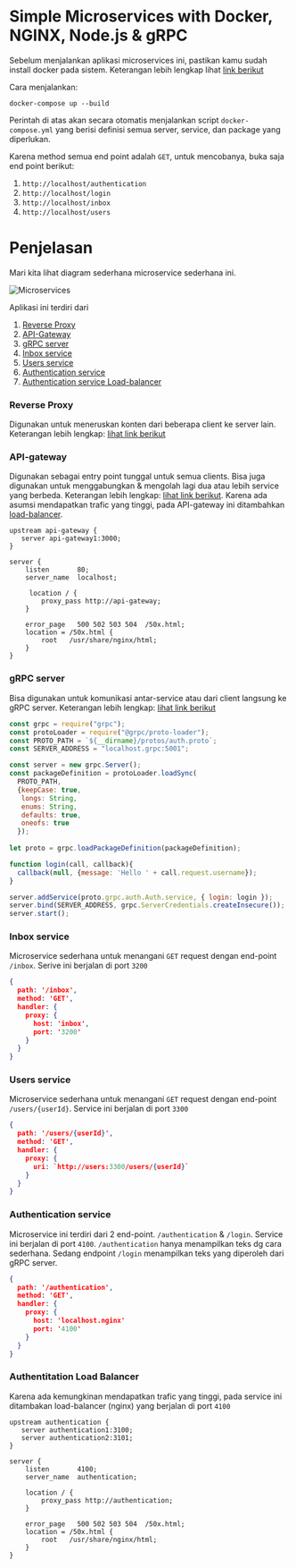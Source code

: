 # Simple Microservices with Docker, NGINX, Node.js & gRPC 

Sebelum menjalankan aplikasi microservices ini, pastikan kamu sudah install docker pada sistem. Keterangan lebih lengkap lihat [link berikut](https://docs.docker.com/install/)

Cara menjalankan:
```console
docker-compose up --build
```
Perintah di atas akan secara otomatis menjalankan script `docker-compose.yml` yang berisi definisi semua server, service, dan package yang diperlukan.

Karena method semua end point adalah `GET`, untuk mencobanya, buka saja end point berikut:
1. `http://localhost/authentication`
2. `http://localhost/login`
3. `http://localhost/inbox`
4. `http://localhost/users`

# Penjelasan

Mari kita lihat diagram sederhana microservice sederhana ini.

![Microservices](https://github.com/ynwd/simple-node-microservices/blob/master/docs/microservices.svg "Microservices")

Aplikasi ini terdiri dari 
1. [Reverse Proxy](https://github.com/ynwd/simple-node-microservices/blob/master/README.md#reverse-proxy)
2. [API-Gateway](https://github.com/ynwd/simple-node-microservices/blob/master/README.md#api-gateway)
3. [gRPC server](https://github.com/ynwd/simple-node-microservices/blob/master/README.md#grpc-server)
4. [Inbox service](https://github.com/ynwd/simple-node-microservices/blob/master/README.md#inbox-service)
5. [Users service](https://github.com/ynwd/simple-node-microservices/blob/master/README.md#users-service)
6. [Authentication service](https://github.com/ynwd/simple-node-microservices/blob/master/README.md#authentication-service)
7. [Authentication service Load-balancer](https://github.com/ynwd/simple-node-microservices/blob/master/README.md#authentitation-load-balancer)


### Reverse Proxy
Digunakan untuk meneruskan konten dari beberapa client ke server lain. Keterangan lebih lengkap: [lihat link berikut](https://www.nginx.com/resources/glossary/reverse-proxy-server/)

### API-gateway
Digunakan sebagai entry point tunggal untuk semua clients. Bisa juga digunakan untuk menggabungkan & mengolah lagi dua atau lebih service yang berbeda. Keterangan lebih lengkap: [lihat link berikut](https://microservices.io/patterns/apigateway.html). Karena ada asumsi mendapatkan trafic yang tinggi, pada API-gateway ini ditambahkan [load-balancer](https://github.com/ynwd/simple-node-microservices/blob/master/nginx/service.auth.conf). 

```apacheconf
upstream api-gateway {
   server api-gateway1:3000; 
}

server {
    listen       80;
    server_name  localhost;

     location / {
        proxy_pass http://api-gateway;
    }

    error_page   500 502 503 504  /50x.html;
    location = /50x.html {
        root   /usr/share/nginx/html;
    }
}
```

### gRPC server
Bisa digunakan untuk komunikasi antar-service atau dari client langsung ke gRPC server. Keterangan lebih lengkap: [lihat link berikut](https://itnext.io/effectively-communicate-between-microservices-de7252ba2f3c)

```javascript
const grpc = require("grpc");
const protoLoader = require("@grpc/proto-loader");
const PROTO_PATH = `${__dirname}/protos/auth.proto`;
const SERVER_ADDRESS = "localhost.grpc:5001";

const server = new grpc.Server();
const packageDefinition = protoLoader.loadSync(
  PROTO_PATH,
  {keepCase: true,
   longs: String,
   enums: String,
   defaults: true,
   oneofs: true
  });
 
let proto = grpc.loadPackageDefinition(packageDefinition);

function login(call, callback){
  callback(null, {message: 'Hello ' + call.request.username});
}

server.addService(proto.grpc.auth.Auth.service, { login: login });
server.bind(SERVER_ADDRESS, grpc.ServerCredentials.createInsecure());
server.start();
```


### Inbox service
Microservice sederhana untuk menangani `GET` request dengan end-point `/inbox`.
Serive ini berjalan di port `3200`

```json
{
  path: '/inbox',
  method: 'GET',
  handler: {
    proxy: {
      host: 'inbox',             
      port: '3200'
    }
  }
}
```

### Users service 
Microservice sederhana untuk menangani `GET` request dengan end-point `/users/{userId}`. Service ini berjalan di port `3300`

```json
{
  path: '/users/{userId}',
  method: 'GET',
  handler: {
    proxy: {
      uri: `http://users:3300/users/{userId}`
    }
  }
}

```

### Authentication service
Microservice ini terdiri dari 2 end-point. `/authentication` & `/login`. Service ini berjalan di port `4100`. `/authentication` hanya menampilkan teks dg cara sederhana. Sedang endpoint `/login` menampilkan teks yang diperoleh dari gRPC server.

```json
{
  path: '/authentication',
  method: 'GET',
  handler: {
    proxy: {
      host: 'localhost.nginx'
      port: '4100'
    }
  }
}
```

### Authentitation Load Balancer
Karena ada kemungkinan mendapatkan trafic yang tinggi, pada service ini ditambakan load-balancer (nginx) yang berjalan di port `4100`

```apacheconf
upstream authentication {
   server authentication1:3100; 
   server authentication2:3101;
}

server {
    listen       4100;
    server_name  authentication;
    
    location / {
        proxy_pass http://authentication;
    }

    error_page   500 502 503 504  /50x.html;
    location = /50x.html {
        root   /usr/share/nginx/html;
    }
}
```

